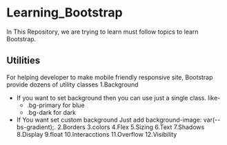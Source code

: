 # Learning_Bootstrap
In This Repository, we are trying to learn must follow topics to learn Bootstrap.
## Utilities
For helping developer to make mobile friendly responsive site,
Bootstrap provide dozens of utility classes
1.Background
- If you want to set background then you can use just a single class.
  like- 
   - .bg-primary for blue
   - .bg-dark for dark
- If You want set custom background Just add background-image: var(--bs-gradient);. 
2.Borders
3.colors
4.Flex
5.Sizing
6.Text
7.Shadows
8.Display
9.float
10.Interacctions
11.Overflow
12.Visibility
